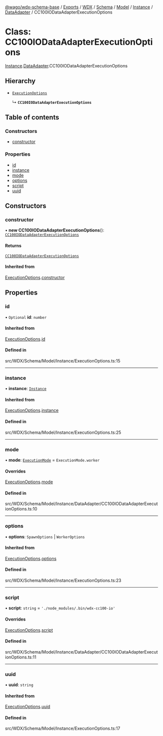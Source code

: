 [@wago/wdx-schema-base](../README.md) / [Exports](../modules.md) / [WDX](../modules/WDX.md) / [Schema](../modules/WDX.Schema.md) / [Model](../modules/WDX.Schema.Model.md) / [Instance](../modules/WDX.Schema.Model.Instance.md) / [DataAdapter](../modules/WDX.Schema.Model.Instance.DataAdapter.md) / CC100IODataAdapterExecutionOptions

# Class: CC100IODataAdapterExecutionOptions

[Instance](../modules/WDX.Schema.Model.Instance.md).[DataAdapter](../modules/WDX.Schema.Model.Instance.DataAdapter.md).CC100IODataAdapterExecutionOptions

## Hierarchy

- [`ExecutionOptions`](WDX.Schema.Model.Instance.ExecutionOptions.md)

  ↳ **`CC100IODataAdapterExecutionOptions`**

## Table of contents

### Constructors

- [constructor](WDX.Schema.Model.Instance.DataAdapter.CC100IODataAdapterExecutionOptions.md#constructor)

### Properties

- [id](WDX.Schema.Model.Instance.DataAdapter.CC100IODataAdapterExecutionOptions.md#id)
- [instance](WDX.Schema.Model.Instance.DataAdapter.CC100IODataAdapterExecutionOptions.md#instance)
- [mode](WDX.Schema.Model.Instance.DataAdapter.CC100IODataAdapterExecutionOptions.md#mode)
- [options](WDX.Schema.Model.Instance.DataAdapter.CC100IODataAdapterExecutionOptions.md#options)
- [script](WDX.Schema.Model.Instance.DataAdapter.CC100IODataAdapterExecutionOptions.md#script)
- [uuid](WDX.Schema.Model.Instance.DataAdapter.CC100IODataAdapterExecutionOptions.md#uuid)

## Constructors

### constructor

• **new CC100IODataAdapterExecutionOptions**(): [`CC100IODataAdapterExecutionOptions`](WDX.Schema.Model.Instance.DataAdapter.CC100IODataAdapterExecutionOptions.md)

#### Returns

[`CC100IODataAdapterExecutionOptions`](WDX.Schema.Model.Instance.DataAdapter.CC100IODataAdapterExecutionOptions.md)

#### Inherited from

[ExecutionOptions](WDX.Schema.Model.Instance.ExecutionOptions.md).[constructor](WDX.Schema.Model.Instance.ExecutionOptions.md#constructor)

## Properties

### id

• `Optional` **id**: `number`

#### Inherited from

[ExecutionOptions](WDX.Schema.Model.Instance.ExecutionOptions.md).[id](WDX.Schema.Model.Instance.ExecutionOptions.md#id)

#### Defined in

src/WDX/Schema/Model/Instance/ExecutionOptions.ts:15

___

### instance

• **instance**: [`Instance`](WDX.Schema.Model.Instance.Instance.md)

#### Inherited from

[ExecutionOptions](WDX.Schema.Model.Instance.ExecutionOptions.md).[instance](WDX.Schema.Model.Instance.ExecutionOptions.md#instance)

#### Defined in

src/WDX/Schema/Model/Instance/ExecutionOptions.ts:25

___

### mode

• **mode**: [`ExecutionMode`](../enums/WDX.Schema.Model.Instance.ExecutionMode.md) = `ExecutionMode.worker`

#### Overrides

[ExecutionOptions](WDX.Schema.Model.Instance.ExecutionOptions.md).[mode](WDX.Schema.Model.Instance.ExecutionOptions.md#mode)

#### Defined in

src/WDX/Schema/Model/Instance/DataAdapter/CC100IODataAdapterExecutionOptions.ts:10

___

### options

• **options**: `SpawnOptions` \| `WorkerOptions`

#### Inherited from

[ExecutionOptions](WDX.Schema.Model.Instance.ExecutionOptions.md).[options](WDX.Schema.Model.Instance.ExecutionOptions.md#options)

#### Defined in

src/WDX/Schema/Model/Instance/ExecutionOptions.ts:23

___

### script

• **script**: `string` = `'./node_modules/.bin/wdx-cc100-io'`

#### Overrides

[ExecutionOptions](WDX.Schema.Model.Instance.ExecutionOptions.md).[script](WDX.Schema.Model.Instance.ExecutionOptions.md#script)

#### Defined in

src/WDX/Schema/Model/Instance/DataAdapter/CC100IODataAdapterExecutionOptions.ts:11

___

### uuid

• **uuid**: `string`

#### Inherited from

[ExecutionOptions](WDX.Schema.Model.Instance.ExecutionOptions.md).[uuid](WDX.Schema.Model.Instance.ExecutionOptions.md#uuid)

#### Defined in

src/WDX/Schema/Model/Instance/ExecutionOptions.ts:17
